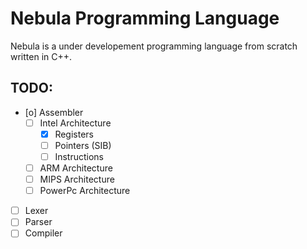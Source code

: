 # Nebula Programming Language

Nebula is a under developement programming language from scratch written in C++.

## TODO:
- [o] Assembler
	- [ ] Intel Architecture
		- [x] Registers
		- [ ] Pointers (SIB)
		- [ ] Instructions
	- [ ] ARM Architecture
	- [ ] MIPS Architecture
	- [ ] PowerPc Architecture
- [ ] Lexer
- [ ] Parser
- [ ] Compiler